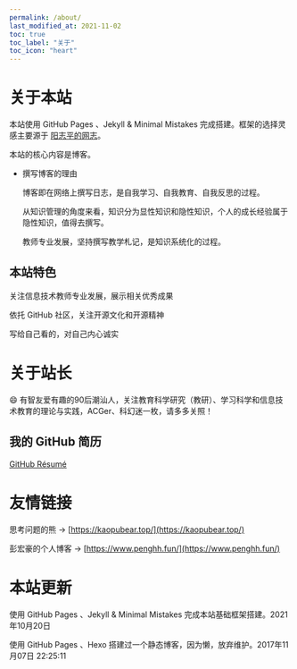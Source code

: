 ```yaml
---
permalink: /about/
last_modified_at: 2021-11-02
toc: true
toc_label: "关于"
toc_icon: "heart"
---
```


# 关于本站

本站使用 GitHub Pages 、Jekyll & Minimal Mistakes 完成搭建。框架的选择灵感主要源于 [阳志平的网志](https://www.yangzhiping.com/)。

本站的核心内容是博客。

- 撰写博客的理由

  博客即在网络上撰写日志，是自我学习、自我教育、自我反思的过程。

  从知识管理的角度来看，知识分为显性知识和隐性知识，个人的成长经验属于隐性知识，值得去撰写。

  教师专业发展，坚持撰写教学札记，是知识系统化的过程。

## 本站特色

关注信息技术教师专业发展，展示相关优秀成果

依托 GitHub 社区，关注开源文化和开源精神

写给自己看的，对自己内心诚实

# 关于站长

😄 有智友爱有趣的90后潮汕人，关注教育科学研究（教研）、学习科学和信息技术教育的理论与实践，ACGer、科幻迷一枚，请多多关照！

## 我的 GitHub 简历

[GitHub Résumé](https://resume.github.io/?huangenguo)

# 友情链接
思考问题的熊 -> [https://kaopubear.top/](https://kaopubear.top/)

彭宏豪的个人博客 -> [https://www.penghh.fun/](https://www.penghh.fun/)

# 本站更新

使用 GitHub Pages 、Jekyll & Minimal Mistakes 完成本站基础框架搭建。2021年10月20日

使用 GitHub Pages 、Hexo 搭建过一个静态博客，因为懒，放弃维护。2017年11月07日 22:25:11
